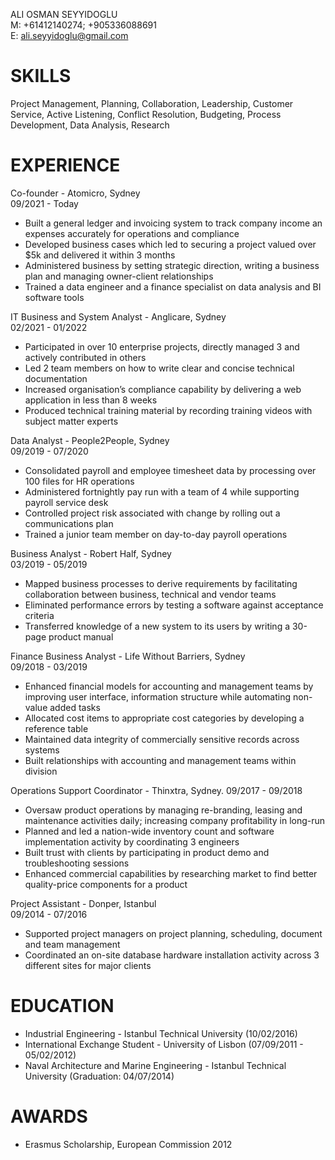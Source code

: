 ALI OSMAN SEYYIDOGLU  
M: +61412140274; +905336088691  
E: ali.seyyidoglu@gmail.com  

# SKILLS  
Project Management, Planning, Collaboration, Leadership, Customer Service, Active Listening, Conflict Resolution, Budgeting, Process Development, Data Analysis, Research

# EXPERIENCE  
Co-founder - Atomicro, Sydney  
09/2021 - Today  
- Built a general ledger and invoicing system to track company income an expenses accurately for operations and compliance
- Developed business cases which led to securing a project valued over $5k and delivered it within 3 months
- Administered business by setting strategic direction, writing a business plan and managing owner-client relationships
- Trained a data engineer and a finance specialist on data analysis and BI software tools

IT Business and System Analyst - Anglicare, Sydney  
02/2021 - 01/2022
- Participated in over 10 enterprise projects, directly managed 3 and actively contributed in others
- Led 2 team members on how to write clear and concise technical documentation
- Increased organisation’s compliance capability by delivering a web application in less than 8 weeks
- Produced technical training material by recording training videos with subject matter experts

Data Analyst - People2People, Sydney  
09/2019 - 07/2020
- Consolidated payroll and employee timesheet data by processing over 100 files for HR operations
- Administered fortnightly pay run with a team of 4 while supporting payroll service desk
- Controlled project risk associated with change by rolling out a communications plan
- Trained a junior team member on day-to-day payroll operations

Business Analyst - Robert Half, Sydney  
03/2019 - 05/2019
- Mapped business processes to derive requirements by facilitating collaboration between business, technical and vendor teams
- Eliminated performance errors by testing a software against acceptance criteria
- Transferred knowledge of a new system to its users by writing a 30-page product manual

Finance Business Analyst - Life Without Barriers, Sydney  
09/2018 - 03/2019
- Enhanced financial models for accounting and management teams by improving user interface, information structure while automating non-value added tasks
- Allocated cost items to appropriate cost categories by developing a reference table
- Maintained data integrity of commercially sensitive records across systems
- Built relationships with accounting and management teams within division

Operations Support Coordinator - Thinxtra, Sydney. 
09/2017 - 09/2018
- Oversaw product operations by managing re-branding, leasing and maintenance activities daily; increasing company profitability in long-run
- Planned and led a nation-wide inventory count and software implementation activity by coordinating 3 engineers
- Built trust with clients by participating in product demo and troubleshooting sessions
- Enhanced commercial capabilities by researching market to find better quality-price components for a product

Project Assistant - Donper, Istanbul  
09/2014 - 07/2016
- Supported project managers on project planning, scheduling, document and team management
- Coordinated an on-site database hardware installation activity across 3 different sites for major clients

# EDUCATION
- Industrial Engineering - Istanbul Technical University (10/02/2016)
- International Exchange Student - University of Lisbon (07/09/2011 - 05/02/2012)
- Naval Architecture and Marine Engineering - Istanbul Technical University (Graduation: 04/07/2014)

# AWARDS
- Erasmus Scholarship, European Commission 2012


